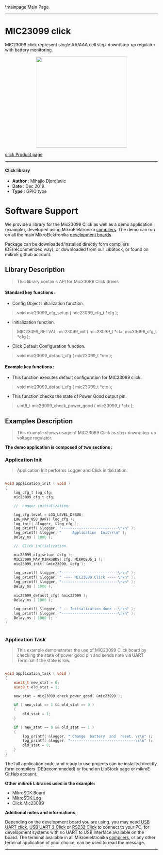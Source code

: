 \mainpage Main Page
 
 

---
# MIC23099 click

MIC23099 click represent single AA/AAA cell step-down/step-up regulator with battery monitoring.

<p align="center">
  <img src="https://download.mikroe.com/images/click_for_ide/mic23099_click.png" height=300px>
</p>

[click Product page](https://www.mikroe.com/mic23099-click)

---


#### Click library 

- **Author**        : Mihajlo Djordjevic
- **Date**          : Dec 2019.
- **Type**          : GPIO type


# Software Support

We provide a library for the Mic23099 Click 
as well as a demo application (example), developed using MikroElektronika 
[compilers](https://shop.mikroe.com/compilers). 
The demo can run on all the main MikroElektronika [development boards](https://shop.mikroe.com/development-boards).

Package can be downloaded/installed directly form compilers IDE(recommended way), or downloaded from our LibStock, or found on mikroE github account. 

## Library Description

> This library contains API for Mic23099 Click driver.

#### Standard key functions :

- Config Object Initialization function.
> void mic23099_cfg_setup ( mic23099_cfg_t *cfg ); 
 
- Initialization function.
> MIC23099_RETVAL mic23099_init ( mic23099_t *ctx, mic23099_cfg_t *cfg );

- Click Default Configuration function.
> void mic23099_default_cfg ( mic23099_t *ctx );


#### Example key functions :

- This function executes default configuration for MIC23099 click.
> void mic23099_default_cfg ( mic23099_t *ctx );
 
- This function checks the state of Power Good output pin.
> uint8_t mic23099_check_power_good ( mic23099_t *ctx );

## Examples Description

> 
> This example shows usage of MIC23099 Click as step-down/step-up voltage regulator.
> 

**The demo application is composed of two sections :**

### Application Init 

>
> Application Init performs Logger and Click initialization.
> 

```c

void application_init ( void )
{
    log_cfg_t log_cfg;
    mic23099_cfg_t cfg;

    //  Logger initialization.

    log_cfg.level = LOG_LEVEL_DEBUG;
    LOG_MAP_USB_UART( log_cfg );
    log_init( &logger, &log_cfg );
    log_printf( &logger, "--------------------------\r\n" );
    log_printf( &logger, "     Application  Init\r\n" );
    Delay_ms ( 1000 );

    //  Click initialization.

    mic23099_cfg_setup( &cfg );
    MIC23099_MAP_MIKROBUS( cfg, MIKROBUS_1 );
    mic23099_init( &mic23099, &cfg );
    
    log_printf( &logger, "--------------------------\r\n" );
    log_printf( &logger, " ---- MIC23099 Click ---- \r\n" );
    log_printf( &logger, "--------------------------\r\n" );
    Delay_ms ( 1000 );
    
    mic23099_default_cfg( &mic23099 );
    Delay_ms ( 1000 );
    
    log_printf( &logger, " -- Initialization done --\r\n" );
    log_printf( &logger, "--------------------------\r\n" );
    Delay_ms ( 1000 );
}
  
```

### Application Task

>
> This example demonstrates the use of MIC23099 Click board by checking 
> the state of power good pin and sends note via UART Terminal 
> if the state is low.
> 

```c

void application_task ( void )
{
    uint8_t new_stat = 0;
    uint8_t old_stat = 1;
    
    new_stat = mic23099_check_power_good( &mic23099 );

    if ( new_stat == 1 && old_stat == 0 )
    {
        old_stat = 1;
    }

    if ( new_stat == 0 && old_stat == 1 )
    {
        log_printf( &logger, " Change  battery  and  reset. \r\n" );
        log_printf( &logger, "------------------------------\r\n" );
        old_stat = 0;
    }
}  

```

The full application code, and ready to use projects can be  installed directly form compilers IDE(recommneded) or found on LibStock page or mikroE GitHub accaunt.

**Other mikroE Libraries used in the example:** 

- MikroSDK.Board
- MikroSDK.Log
- Click.Mic23099

**Additional notes and informations**

Depending on the development board you are using, you may need 
[USB UART click](https://shop.mikroe.com/usb-uart-click), 
[USB UART 2 Click](https://shop.mikroe.com/usb-uart-2-click) or 
[RS232 Click](https://shop.mikroe.com/rs232-click) to connect to your PC, for 
development systems with no UART to USB interface available on the board. The 
terminal available in all Mikroelektronika 
[compilers](https://shop.mikroe.com/compilers), or any other terminal application 
of your choice, can be used to read the message.



---
